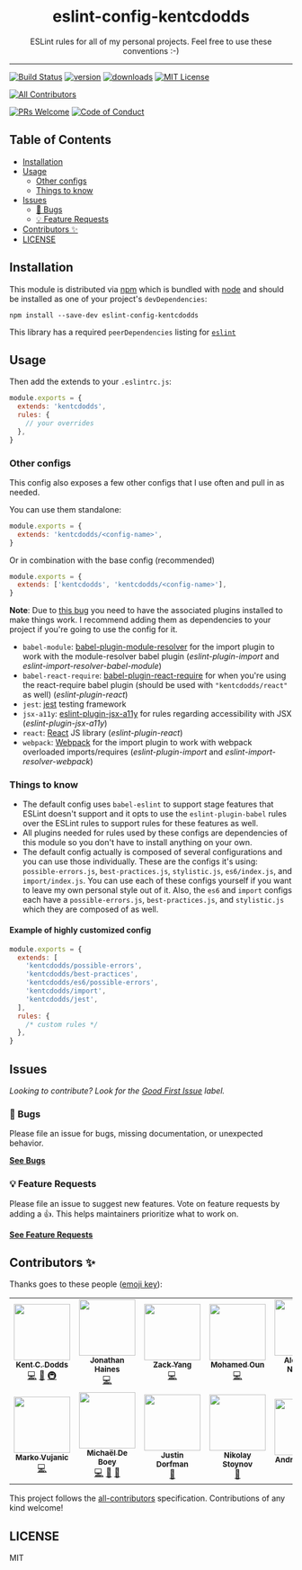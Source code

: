 <div align="center">
<h1>eslint-config-kentcdodds</h1>

<p>ESLint rules for all of my personal projects. Feel free to use these conventions :-)</p>
</div>

---

<!-- prettier-ignore-start -->
[![Build Status][build-badge]][build]
[![version][version-badge]][package]
[![downloads][downloads-badge]][npmtrends]
[![MIT License][license-badge]][license]

<!-- ALL-CONTRIBUTORS-BADGE:START - Do not remove or modify this section -->
[![All Contributors](https://img.shields.io/badge/all_contributors-12-orange.svg?style=flat-square)](#contributors-)
<!-- ALL-CONTRIBUTORS-BADGE:END -->
[![PRs Welcome][prs-badge]][prs]
[![Code of Conduct][coc-badge]][coc]
<!-- prettier-ignore-end -->

## Table of Contents

<!-- START doctoc generated TOC please keep comment here to allow auto update -->
<!-- DON'T EDIT THIS SECTION, INSTEAD RE-RUN doctoc TO UPDATE -->

- [Installation](#installation)
- [Usage](#usage)
  - [Other configs](#other-configs)
  - [Things to know](#things-to-know)
- [Issues](#issues)
  - [🐛 Bugs](#-bugs)
  - [💡 Feature Requests](#-feature-requests)
- [Contributors ✨](#contributors-)
- [LICENSE](#license)

<!-- END doctoc generated TOC please keep comment here to allow auto update -->

## Installation

This module is distributed via [npm][npm] which is bundled with [node][node] and
should be installed as one of your project's `devDependencies`:

```
npm install --save-dev eslint-config-kentcdodds
```

This library has a required `peerDependencies` listing for [`eslint`][eslint]

## Usage

Then add the extends to your `.eslintrc.js`:

```javascript
module.exports = {
  extends: 'kentcdodds',
  rules: {
    // your overrides
  },
}
```

### Other configs

This config also exposes a few other configs that I use often and pull in as
needed.

You can use them standalone:

```javascript
module.exports = {
  extends: 'kentcdodds/<config-name>',
}
```

Or in combination with the base config (recommended)

```javascript
module.exports = {
  extends: ['kentcdodds', 'kentcdodds/<config-name>'],
}
```

**Note**: Due to [this bug](https://github.com/eslint/eslint/issues/3458) you
need to have the associated plugins installed to make things work. I recommend
adding them as dependencies to your project if you're going to use the config
for it.

- `babel-module`:
  [babel-plugin-module-resolver](https://www.npmjs.com/package/babel-plugin-module-resolver)
  for the import plugin to work with the module-resolver babel plugin
  (_eslint-plugin-import_ and _eslint-import-resolver-babel-module_)
- `babel-react-require`:
  [babel-plugin-react-require](https://www.npmjs.com/package/babel-plugin-react-require)
  for when you're using the react-require babel plugin (should be used with
  `"kentcdodds/react"` as well) (_eslint-plugin-react_)
- `jest`: [jest](http://facebook.github.io/jest/) testing framework
- `jsx-a11y`:
  [eslint-plugin-jsx-a11y](https://github.com/evcohen/eslint-plugin-jsx-a11y)
  for rules regarding accessibility with JSX (_eslint-plugin-jsx-a11y_)
- `react`: [React](https://www.npmjs.com/package/react) JS library
  (_eslint-plugin-react_)
- `webpack`: [Webpack](https://npmjs.com/package/webpack) for the import plugin
  to work with webpack overloaded imports/requires (_eslint-plugin-import_ and
  _eslint-import-resolver-webpack_)

### Things to know

- The default config uses `babel-eslint` to support stage features that ESLint
  doesn't support and it opts to use the `eslint-plugin-babel` rules over the
  ESLint rules to support rules for these features as well.
- All plugins needed for rules used by these configs are dependencies of this
  module so you don't have to install anything on your own.
- The default config actually is composed of several configurations and you can
  use those individually. These are the configs it's using:
  `possible-errors.js`, `best-practices.js`, `stylistic.js`, `es6/index.js`, and
  `import/index.js`. You can use each of these configs yourself if you want to
  leave my own personal style out of it. Also, the `es6` and `import` configs
  each have a `possible-errors.js`, `best-practices.js`, and `stylistic.js`
  which they are composed of as well.

#### Example of highly customized config

```javascript
module.exports = {
  extends: [
    'kentcdodds/possible-errors',
    'kentcdodds/best-practices',
    'kentcdodds/es6/possible-errors',
    'kentcdodds/import',
    'kentcdodds/jest',
  ],
  rules: {
    /* custom rules */
  },
}
```

## Issues

_Looking to contribute? Look for the [Good First Issue][good-first-issue]
label._

### 🐛 Bugs

Please file an issue for bugs, missing documentation, or unexpected behavior.

[**See Bugs**][bugs]

### 💡 Feature Requests

Please file an issue to suggest new features. Vote on feature requests by adding
a 👍. This helps maintainers prioritize what to work on.

[**See Feature Requests**][requests]

## Contributors ✨

Thanks goes to these people ([emoji key][emojis]):

<!-- ALL-CONTRIBUTORS-LIST:START - Do not remove or modify this section -->
<!-- prettier-ignore-start -->
<!-- markdownlint-disable -->
<table>
  <tr>
    <td align="center"><a href="https://kentcdodds.com"><img src="https://avatars.githubusercontent.com/u/1500684?v=3" width="100px;" alt=""/><br /><sub><b>Kent C. Dodds</b></sub></a><br /><a href="https://github.com/kentcdodds/eslint-config-kentcdodds/commits?author=kentcdodds" title="Code">💻</a> <a href="https://github.com/kentcdodds/eslint-config-kentcdodds/commits?author=kentcdodds" title="Documentation">📖</a> <a href="#infra-kentcdodds" title="Infrastructure (Hosting, Build-Tools, etc)">🚇</a></td>
    <td align="center"><a href="http://jonno.dev"><img src="https://avatars3.githubusercontent.com/u/1351912?v=4" width="100px;" alt=""/><br /><sub><b>Jonathan Haines</b></sub></a><br /><a href="https://github.com/kentcdodds/eslint-config-kentcdodds/commits?author=BarryThePenguin" title="Code">💻</a></td>
    <td align="center"><a href="https://github.com/zack9433"><img src="https://avatars3.githubusercontent.com/u/1610642?v=4" width="100px;" alt=""/><br /><sub><b>Zack Yang</b></sub></a><br /><a href="https://github.com/kentcdodds/eslint-config-kentcdodds/commits?author=zack9433" title="Code">💻</a></td>
    <td align="center"><a href="https://mohamed3on.online/"><img src="https://avatars2.githubusercontent.com/u/12295159?v=4" width="100px;" alt=""/><br /><sub><b>Mohamed Oun</b></sub></a><br /><a href="https://github.com/kentcdodds/eslint-config-kentcdodds/commits?author=Mohamed3on" title="Code">💻</a></td>
    <td align="center"><a href="https://alexandernanberg.com"><img src="https://avatars3.githubusercontent.com/u/8997319?v=4" width="100px;" alt=""/><br /><sub><b>Alexander Nanberg</b></sub></a><br /><a href="https://github.com/kentcdodds/eslint-config-kentcdodds/commits?author=alexandernanberg" title="Code">💻</a></td>
    <td align="center"><a href="https://huchen.dev"><img src="https://avatars3.githubusercontent.com/u/2078389?v=4" width="100px;" alt=""/><br /><sub><b>Hu Chen</b></sub></a><br /><a href="https://github.com/kentcdodds/eslint-config-kentcdodds/commits?author=huchenme" title="Code">💻</a></td>
    <td align="center"><a href="https://github.com/weyert"><img src="https://avatars3.githubusercontent.com/u/7049?v=4" width="100px;" alt=""/><br /><sub><b>Weyert de Boer</b></sub></a><br /><a href="https://github.com/kentcdodds/eslint-config-kentcdodds/commits?author=weyert" title="Code">💻</a></td>
  </tr>
  <tr>
    <td align="center"><a href="http://ma.vu"><img src="https://avatars3.githubusercontent.com/u/3077558?v=4" width="100px;" alt=""/><br /><sub><b>Marko Vujanic</b></sub></a><br /><a href="https://github.com/kentcdodds/eslint-config-kentcdodds/commits?author=ultrox" title="Code">💻</a></td>
    <td align="center"><a href="https://michaeldeboey.be"><img src="https://avatars3.githubusercontent.com/u/6643991?v=4" width="100px;" alt=""/><br /><sub><b>Michaël De Boey</b></sub></a><br /><a href="https://github.com/kentcdodds/eslint-config-kentcdodds/commits?author=MichaelDeBoey" title="Code">💻</a> <a href="https://github.com/kentcdodds/eslint-config-kentcdodds/commits?author=MichaelDeBoey" title="Documentation">📖</a> <a href="#tool-MichaelDeBoey" title="Tools">🔧</a></td>
    <td align="center"><a href="https://www.justindorfman.com"><img src="https://avatars1.githubusercontent.com/u/398230?v=4" width="100px;" alt=""/><br /><sub><b>Justin Dorfman</b></sub></a><br /><a href="https://github.com/kentcdodds/eslint-config-kentcdodds/commits?author=jdorfman" title="Documentation">📖</a></td>
    <td align="center"><a href="http://arvigeus.github.com"><img src="https://avatars2.githubusercontent.com/u/4872470?v=4" width="100px;" alt=""/><br /><sub><b>Nikolay Stoynov</b></sub></a><br /><a href="https://github.com/kentcdodds/eslint-config-kentcdodds/commits?author=arvigeus" title="Documentation">📖</a></td>
    <td align="center"><a href="https://www.andrewm.codes"><img src="https://avatars1.githubusercontent.com/u/18423853?v=4" width="100px;" alt=""/><br /><sub><b>Andrew Mason</b></sub></a><br /><a href="https://github.com/kentcdodds/eslint-config-kentcdodds/commits?author=andrewmcodes" title="Documentation">📖</a></td>
  </tr>
</table>

<!-- markdownlint-enable -->
<!-- prettier-ignore-end -->

<!-- ALL-CONTRIBUTORS-LIST:END -->

This project follows the [all-contributors][all-contributors] specification.
Contributions of any kind welcome!

## LICENSE

MIT

<!-- prettier-ignore-start -->
[npm]: https://www.npmjs.com
[node]: https://nodejs.org
[build-badge]: https://img.shields.io/travis/com/kentcdodds/eslint-config-kentcdodds.svg?style=flat-square
[build]: https://travis-ci.com/kentcdodds/eslint-config-kentcdodds
[version-badge]: https://img.shields.io/npm/v/eslint-config-kentcdodds.svg?style=flat-square
[package]: https://www.npmjs.com/package/eslint-config-kentcdodds
[downloads-badge]: https://img.shields.io/npm/dm/eslint-config-kentcdodds.svg?style=flat-square
[npmtrends]: http://www.npmtrends.com/eslint-config-kentcdodds
[license-badge]: https://img.shields.io/npm/l/eslint-config-kentcdodds.svg?style=flat-square
[license]: https://github.com/kentcdodds/eslint-config-kentcdodds/blob/master/LICENSE
[prs-badge]: https://img.shields.io/badge/PRs-welcome-brightgreen.svg?style=flat-square
[prs]: http://makeapullrequest.com
[coc-badge]: https://img.shields.io/badge/code%20of-conduct-ff69b4.svg?style=flat-square
[coc]: https://github.com/kentcdodds/eslint-config-kentcdodds/blob/master/other/CODE_OF_CONDUCT.md
[emojis]: https://github.com/all-contributors/all-contributors#emoji-key
[all-contributors]: https://g.all-contributorsrcithub.com/all-contributors/all-contributors
[bugs]: https://github.com/kentcdodds/eslint-config-kentcdodds/issues?utf8=%E2%9C%93&q=is%3Aissue+is%3Aopen+sort%3Acreated-desc+label%3Abug
[requests]: https://github.com/kentcdodds/eslint-config-kentcdodds/issues?utf8=%E2%9C%93&q=is%3Aissue+is%3Aopen+sort%3Areactions-%2B1-desc+label%3Aenhancement
[good-first-issue]: https://github.com/kentcdodds/eslint-config-kentcdodds/issues?utf8=%E2%9C%93&q=is%3Aissue+is%3Aopen+sort%3Areactions-%2B1-desc+label%3Aenhancement+label%3A%22good+first+issue%22

[eslint]: https://github.com/eslint/eslint
<!-- prettier-ignore-end -->
